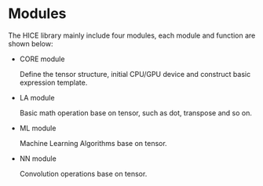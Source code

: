 # Modules

The HICE library mainly include four modules, each module and function are shown below:

* CORE module

  Define the tensor structure, initial CPU/GPU device and construct basic expression template.

* LA module

  Basic math operation base on tensor, such as dot, transpose and so on.

* ML module

  Machine Learning Algorithms base on tensor.

* NN module

  Convolution operations base on tensor.

